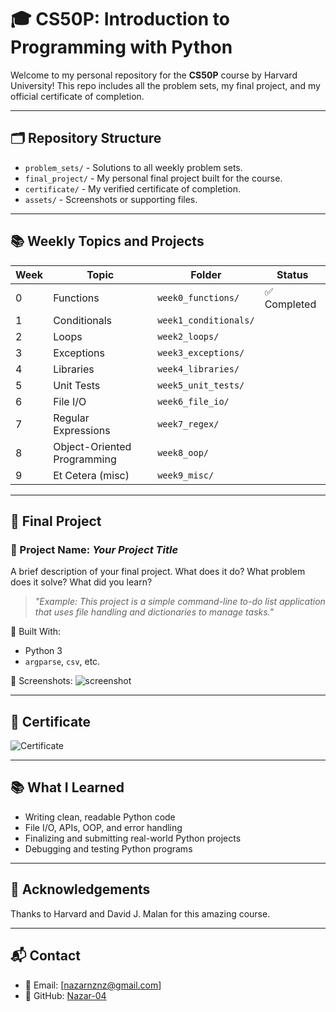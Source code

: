 # 🎓 CS50P: Introduction to Programming with Python

Welcome to my personal repository for the **CS50P** course by Harvard University! This repo includes all the problem sets, my final project, and my official certificate of completion.

---

## 🗂️ Repository Structure

- `problem_sets/` - Solutions to all weekly problem sets.
- `final_project/` - My personal final project built for the course.
- `certificate/` - My verified certificate of completion.
- `assets/` - Screenshots or supporting files.

---

## 📚 Weekly Topics and Projects

| Week | Topic                    | Folder                     | Status  |
|------|--------------------------|----------------------------|---------|
| 0    | Functions                | `week0_functions/`         | ✅ Completed |
| 1    | Conditionals             | `week1_conditionals/`      |  |
| 2    | Loops                    | `week2_loops/`             |  |
| 3    | Exceptions               | `week3_exceptions/`        | |
| 4    | Libraries                | `week4_libraries/`         |  |
| 5    | Unit Tests               | `week5_unit_tests/`        |  |
| 6    | File I/O                 | `week6_file_io/`           |  |
| 7    | Regular Expressions      | `week7_regex/`             |  |
| 8    | Object-Oriented Programming | `week8_oop/`           |  |
| 9    | Et Cetera (misc)         | `week9_misc/`              | |

---

## 🚀 Final Project

### 🔹 Project Name: *Your Project Title*
A brief description of your final project. What does it do? What problem does it solve? What did you learn?

> _"Example: This project is a simple command-line to-do list application that uses file handling and dictionaries to manage tasks."_

🧰 Built With:
- Python 3
- `argparse`, `csv`, etc.

📸 Screenshots:
![screenshot](assets/screenshots/final-project-demo.png)

---

## 🏅 Certificate

![Certificate](certificate/cs50p-certificate.png)

---

## 📚 What I Learned

- Writing clean, readable Python code
- File I/O, APIs, OOP, and error handling
- Finalizing and submitting real-world Python projects
- Debugging and testing Python programs

---

## 🧠 Acknowledgements

Thanks to Harvard and David J. Malan for this amazing course.

---

## 📬 Contact

- 📧 Email: [nazarnznz@gmail.com]
- 🐙 GitHub: [Nazar-04](https://github.com/Nazar-04)

